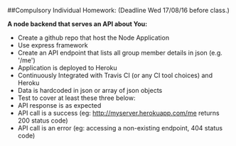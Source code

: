 ##Compulsory Individual Homework: (Deadline Wed 17/08/16 before class.)

**A node backend that serves an API about You:**

- Create a github repo that host the Node Application
- Use express framework
- Create an API endpoint that lists all group member details in json (e.g. '/me')
- Application is deployed to Heroku
- Continuously Integrated with Travis CI (or any CI tool choices) and Heroku
- Data is hardcoded in json or array of json objects
- Test to cover at least these three below:
- API response is as expected
- API call is a success (eg: http://myserver.herokuapp.com/me returns 200 status code)
- API call is an error (eg: accessing a non-existing endpoint, 404 status code)
